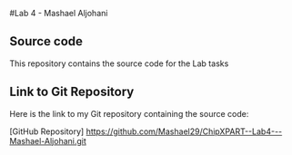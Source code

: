 #Lab 4 - Mashael Aljohani 

## Source code 
This repository contains the source code for the Lab tasks 

## Link to Git Repository 
Here is the link to my Git repository containing the source code: 

[GitHub Repository] https://github.com/Mashael29/ChipXPART--Lab4---Mashael-Aljohani.git 
